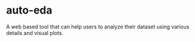 ﻿# auto-eda

A web based tool that can help users to analyze their dataset using various details and visual plots.
